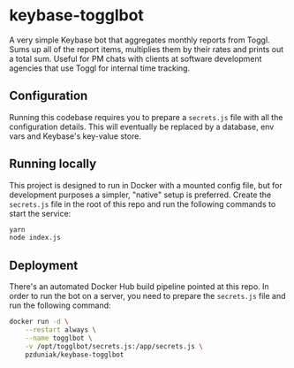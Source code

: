 # keybase-togglbot

A very simple Keybase bot that aggregates monthly reports from Toggl. Sums up
all of the report items, multiplies them by their rates and prints out a total
sum. Useful for PM chats with clients at software development agencies that use
Toggl for internal time tracking.

## Configuration

Running this codebase requires you to prepare a `secrets.js` file with all the
configuration details. This will eventually be replaced by a database, env vars
and Keybase's key-value store.

## Running locally

This project is designed to run in Docker with a mounted config file, but for
development purposes a simpler, "native" setup is preferred. Create the `secrets.js`
file in the root of this repo and run the following commands to start the service:

```bash
yarn
node index.js
```

## Deployment

There's an automated Docker Hub build pipeline pointed at this repo. In order to
run the bot on a server, you need to prepare the `secrets.js` file and run the
following command:

```bash
docker run -d \
    --restart always \
    --name togglbot \
    -v /opt/togglbot/secrets.js:/app/secrets.js \
    pzduniak/keybase-togglbot
```
